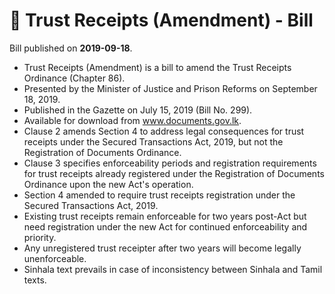 # 📄  Trust Receipts (Amendment) - Bill

Bill published on **2019-09-18**.

- Trust Receipts (Amendment) is a bill to amend the Trust Receipts Ordinance (Chapter 86).
- Presented by the Minister of Justice and Prison Reforms on September 18, 2019.
- Published in the Gazette on July 15, 2019 (Bill No. 299).
- Available for download from www.documents.gov.lk.
- Clause 2 amends Section 4 to address legal consequences for trust receipts under the Secured Transactions Act, 2019, but not the Registration of Documents Ordinance.
- Clause 3 specifies enforceability periods and registration requirements for trust receipts already registered under the Registration of Documents Ordinance upon the new Act's operation.
- Section 4 amended to require trust receipts registration under the Secured Transactions Act, 2019.
- Existing trust receipts remain enforceable for two years post-Act but need registration under the new Act for continued enforceability and priority.
- Any unregistered trust receipter after two years will become legally unenforceable.
- Sinhala text prevails in case of inconsistency between Sinhala and Tamil texts.
